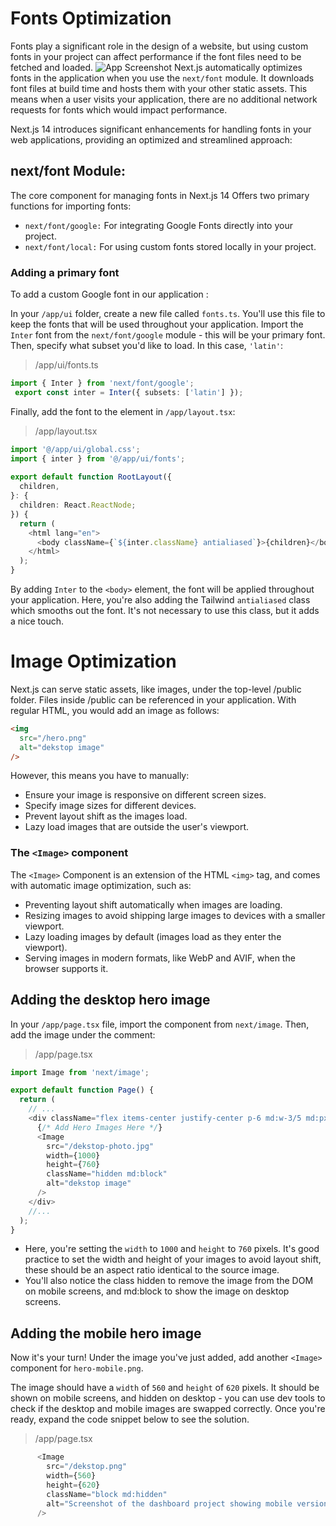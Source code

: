 # Fonts Optimization
Fonts play a significant role in the design of a website, but using custom fonts in your project can affect performance if the font files need to be fetched and loaded.
![App Screenshot](https://nextjs.org/_next/image?url=%2Flearn%2Fdark%2Ffont-layout-shift.png&w=1920&q=75&dpl=dpl_8JWihzhXtpkYanrPN4yhGPoiM2MX)
Next.js automatically optimizes fonts in the application when you use the `next/font` module. It downloads font files at build time and hosts them with your other static assets. This means when a user visits your application, there are no additional network requests for fonts which would impact performance.

Next.js 14 introduces significant enhancements for handling fonts in your web applications, providing an optimized and streamlined approach:

## next/font Module:
The core component for managing fonts in Next.js 14 Offers two primary functions for importing fonts:
* `next/font/google:` For integrating Google Fonts directly into your project.
* `next/font/local:` For using custom fonts stored locally in your project.

### Adding a primary font
To add a custom Google font in our application :

In your `/app/ui` folder, create a new file called `fonts.ts`. You'll use this file to keep the fonts that will be used throughout your application.
Import the `Inter` font from the `next/font/google` module - this will be your primary font. Then, specify what subset you'd like to load. In this case, `'latin'`:

> /app/ui/fonts.ts
```typescript
import { Inter } from 'next/font/google';
 export const inter = Inter({ subsets: ['latin'] });
```
Finally, add the font to the <body> element in `/app/layout.tsx`:
> /app/layout.tsx
```typescript
import '@/app/ui/global.css';
import { inter } from '@/app/ui/fonts';
 
export default function RootLayout({
  children,
}: {
  children: React.ReactNode;
}) {
  return (
    <html lang="en">
      <body className={`${inter.className} antialiased`}>{children}</body>
    </html>
  );
}
```
By adding `Inter` to the `<body>` element, the font will be applied throughout your application. Here, you're also adding the Tailwind `antialiased` class which smooths out the font. It's not necessary to use this class, but it adds a nice touch.

# Image Optimization
Next.js can serve static assets, like images, under the top-level /public folder. Files inside /public can be referenced in your application.
With regular HTML, you would add an image as follows:
```html
<img
  src="/hero.png"
  alt="dekstop image"
/>
```
However, this means you have to manually:

- Ensure your image is responsive on different screen sizes.
- Specify image sizes for different devices.
- Prevent layout shift as the images load.
- Lazy load images that are outside the user's viewport.

### The `<Image>` component
The `<Image>` Component is an extension of the HTML `<img>` tag, and comes with automatic image optimization, such as:

- Preventing layout shift automatically when images are loading.
- Resizing images to avoid shipping large images to devices with a smaller viewport.
- Lazy loading images by default (images load as they enter the viewport).
- Serving images in modern formats, like WebP and AVIF, when the browser supports it.

## Adding the desktop hero image
In your `/app/page.tsx` file, import the component from `next/image`. Then, add the image under the comment:
> /app/page.tsx
```typescript
import Image from 'next/image';

export default function Page() {
  return (
    // ...
    <div className="flex items-center justify-center p-6 md:w-3/5 md:px-28 md:py-12">
      {/* Add Hero Images Here */}
      <Image
        src="/dekstop-photo.jpg"
        width={1000}
        height={760}
        className="hidden md:block"
        alt="dekstop image"
      />
    </div>
    //...
  );
}
```
* Here, you're setting the `width` to `1000` and `height` to `760` pixels. It's good practice to set the width and height of your images to avoid layout shift, these should be an aspect ratio identical to the source image.
* You'll also notice the class hidden to remove the image from the DOM on mobile screens, and md:block to show the image on desktop screens.

## Adding the mobile hero image
Now it's your turn! Under the image you've just added, add another `<Image>` component for `hero-mobile.png`.

The image should have a `width` of `560` and `height` of `620` pixels.
It should be shown on mobile screens, and hidden on desktop - you can use dev tools to check if the desktop and mobile images are swapped correctly.
Once you're ready, expand the code snippet below to see the solution.
> /app/page.tsx
```typescript
      <Image
        src="/dekstop.png"
        width={560}
        height={620}
        className="block md:hidden"
        alt="Screenshot of the dashboard project showing mobile version"
      />
```